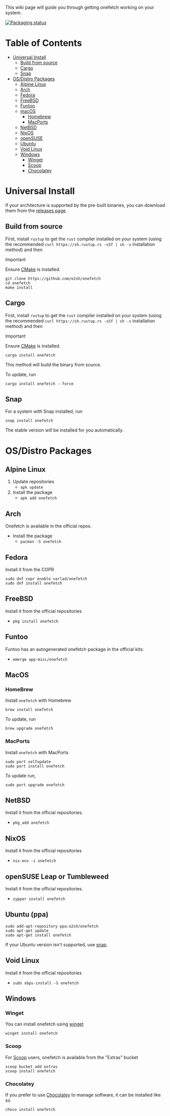 This wiki page will guide you through getting onefetch working on your system.

[![Packaging status](https://repology.org/badge/vertical-allrepos/onefetch.svg)](https://repology.org/project/onefetch/versions)

# Table of Contents

- [Universal Install](#universal-install)
  - [Build from source](#build-from-source)
  - [Cargo](#cargo)
  - [Snap](#snap)
- [OS/Distro Packages](#osdistro-packages)
  - [Alpine Linux](#alpine-linux)
  - [Arch](#arch)
  - [Fedora](#fedora)
  - [FreeBSD](#freebsd)
  - [Funtoo](#funtoo)
  - [macOS](#macos)
    - [Homebrew](#homebrew)
    - [MacPorts](#macports)
  - [NetBSD](#netbsd)
  - [NixOS](#nixos)
  - [openSUSE](#openSUSE-Leap-or-Tumbleweed)
  - [Ubuntu](#ubuntu-ppa)
  - [Void Linux](#void-linux)
  - [Windows](#windows)
    - [Winget](#Winget)
    - [Scoop](#scoop)
    - [Chocolatey](#chocolatey)

# Universal Install

If your architecture is supported by the pre-built binaries, you can download them from the [releases page](https://github.com/o2sh/onefetch/releases/latest).

## Build from source

First, install `rustup` to get the `rust` compiler installed on your system (using the recommended `curl https://sh.rustup.rs -sSf | sh -s` installation method) and then

> [!IMPORTANT]
> Ensure [CMake](https://cmake.org/download/) is installed.

```
git clone https://github.com/o2sh/onefetch
cd onefetch
make install
```

## Cargo

First, install `rustup` to get the `rust` compiler installed on your system (using the recommended `curl https://sh.rustup.rs -sSf | sh -s` installation method) and then

> [!IMPORTANT]
> Ensure [CMake](https://cmake.org/download/) is installed.

```
cargo install onefetch
```

This method will build the binary from source.

To update, run

```
cargo install onefetch --force
```

## Snap

For a system with Snap installed, run

```
snap install onefetch
```

The stable version will be installed for you automatically.

# OS/Distro Packages

## Alpine Linux

1. Update repositories
   - `apk update`
2. Install the package
   - `apk add onefetch`

## Arch

Onefetch is available in the official repos.

- Install the package
  - `pacman -S onefetch`

## Fedora

Install it from the COPR

```
sudo dnf copr enable varlad/onefetch
sudo dnf install onefetch
```

## FreeBSD

Install it from the official repositories

- `pkg install onefetch`

## Funtoo

Funtoo has an autogenerated onefetch package in the official kits:

- `emerge app-misc/onefetch`

## MacOS

### HomeBrew

Install `onefetch` with Homebrew

```
brew install onefetch
```

To update, run

```
brew upgrade onefetch
```

### MacPorts

Install `onefetch` with MacPorts

```
sudo port selfupdate
sudo port install onefetch
```

To update run,

```
sudo port upgrade onefetch
```

## NetBSD

Install it from the official repositories.

- `pkg_add onefetch`

## NixOS

Install it from the official repositories

- `nix-env -i onefetch`

## openSUSE Leap or Tumbleweed

Install it from the official repositories.

- `zypper install onefetch`

## Ubuntu (ppa)

```
sudo add-apt-repository ppa:o2sh/onefetch
sudo apt-get update
sudo apt-get install onefetch
```

If your Ubuntu version isn't supported, use [snap](#snap).

## Void Linux

Install it from the official repositories

- `sudo xbps-install -S onefetch`

## Windows

### Winget

You can install onefetch using [winget](https://docs.microsoft.com/en-us/windows/package-manager/winget/)

```
winget install onefetch
```

### Scoop

For [Scoop](https://scoop.sh/) users, onefetch is available from the "Extras" bucket

```
scoop bucket add extras
scoop install onefetch
```

### Chocolatey

If you prefer to use [Chocolatey](https://chocolatey.org/) to manage software, it can be installed like so

```
choco install onefetch
```
